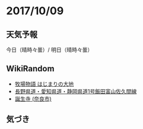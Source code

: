 # 2017/10/09

## 天気予報

今日（晴時々曇）/ 明日（晴時々曇）

## WikiRandom

* [牧場物語 はじまりの大地](https://ja.wikipedia.org/wiki/%E7%89%A7%E5%A0%B4%E7%89%A9%E8%AA%9E_%E3%81%AF%E3%81%98%E3%81%BE%E3%82%8A%E3%81%AE%E5%A4%A7%E5%9C%B0)
* [長野県道・愛知県道・静岡県道1号飯田富山佐久間線](https://ja.wikipedia.org/wiki/%E9%95%B7%E9%87%8E%E7%9C%8C%E9%81%93%E3%83%BB%E6%84%9B%E7%9F%A5%E7%9C%8C%E9%81%93%E3%83%BB%E9%9D%99%E5%B2%A1%E7%9C%8C%E9%81%931%E5%8F%B7%E9%A3%AF%E7%94%B0%E5%AF%8C%E5%B1%B1%E4%BD%90%E4%B9%85%E9%96%93%E7%B7%9A)
* [誕生寺 (奈良市)](https://ja.wikipedia.org/wiki/%E8%AA%95%E7%94%9F%E5%AF%BA_%28%E5%A5%88%E8%89%AF%E5%B8%82%29)

## 気づき

